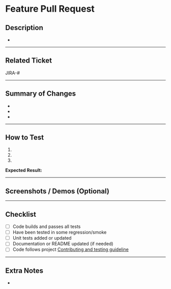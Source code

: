 # Feature Pull Request

## Description
<!-- 
Describe what this feature does and why it’s needed.
Focus on *why* and *what problem it solves*, not implementation details.
-->
-

---

## Related Ticket
<!-- 
Link to the epic or story you're working on.
-->
JIRA-#

---

## Summary of Changes
<!-- 
Summarize the main changes being done with this feature
-->
-
-
-

---

## How to Test
<!-- 
Step-by-step guide for reviewers.
-->
1.
2.
3.

**Expected Result:**

---

## Screenshots / Demos (Optional)
<!-- Attach any visualization evidence that you feel important -->


---

## Checklist
- [ ] Code builds and passes all tests
- [ ] Have been tested in some regression/smoke
- [ ] Unit tests added or updated
- [ ] Documentation or README updated (if needed)
- [ ] Code follows project [Contributing and testing guideline](../../docs/projects/CONTRIBUTING-AND-TESTING-GUIDE.md)

---

## Extra Notes
<!-- Optional: specific areas you’d like feedback on -->
-
